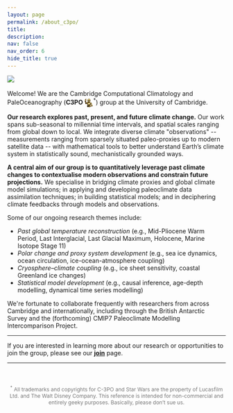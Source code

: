 ```yaml
---
layout: page
permalink: /about_c3po/
title:
description:
nav: false
nav_order: 6
hide_title: true
---
```


<p float="center">
  <!-- <img src="/assets/img/C3PO_Mar2025_v4.gif" width="750" /> -->
  <img src="/assets/img/C3PO_Mar2025_v4.gif" style="max-width: 100%; height: auto;">
</p>

<!-- # Cambridge Computational Climatology and Paleoceanography group  -->

Welcome! We are the Cambridge Computational Climatology and PaleOceanography (**C3PO** <img src='/assets/img/c3po.png' style='height: 20px; vertical-align: middle;'><sup>*</sup>) group at the University of Cambridge.

**Our research explores past, present, and future climate change.**  Our work spans sub-seasonal to millennial time intervals, and spatial scales ranging from global down to local. We integrate diverse climate "observations" -- measurements ranging from sparsely situated paleo-proxies up to modern satellite data -- with mathematical tools to better understand Earth’s climate system in statistically sound, mechanistically grounded ways.

**A central aim of our group is to quantitatively leverage past climate changes to contextualise modern observations and constrain future projections.** We specialise in bridging climate proxies and global climate model simulations; in applying and developing paleoclimate data assimilation techniques; in building statistical models; and in deciphering climate feedbacks through models and observations.

Some of our ongoing research themes include:
- *Past global temperature reconstruction* (e.g., Mid-Pliocene Warm Period, Last Interglacial, Last Glacial Maximum, Holocene, Marine Isotope Stage 11)
- *Polar change and proxy system development* (e.g., sea ice dynamics, ocean circulation, ice-ocean-atmosphere coupling)
- *Cryosphere–climate coupling* (e.g., ice sheet sensitivity, coastal Greenland ice changes)
- *Statistical model development* (e.g., causal inference, age-depth modelling, dynamical time series modelling)

We're fortunate to collaborate frequently with researchers from across Cambridge and internationally, including through the British Antarctic Survey and the (forthcoming) CMIP7 Paleoclimate Modelling Intercomparison Project.

---

If you are interested in learning more about our research or opportunities to join the group, please see our [**join**](/join/) page.

<!-- ---

### Ongoing projects

Some current topics that our students and collaborators are working on include:
- Understanding Arctic sea ice dynamics and sensitivity across timescales using statistical learning
- Reconstructing past interglacial warm periods and ice sheet sensitivity (e.g., LIG, MIS11, MIS31)
- Causal inference for large-scale climate reorganisations
- Westerly wind dynamics during past warm periods
- Data assimilation of the paleoclimate carbon cycle
- Reconstructing AMOC variability using models, proxies, and statistics
- Forecasting climate and weather-related hospital admissions
- Investigating hydroclimate dynamics across past warm and cold intervals -->

---

<!-- <p style="text-align: center; color: #777; font-size: 0.85rem; margin-top: 50px;">
  [<sup>*</sup>Trademark, Copyright, etc., etc... Please don't sue us, Disney.]
</p> -->

<p style="text-align: center; color: #777; font-size: 0.75rem; margin-top: 50px;">
  <sup>*</sup> All trademarks and copyrights for C-3PO and Star Wars are the property of Lucasfilm Ltd. and The Walt Disney Company. This reference is intended for non-commercial and entirely geeky purposes. Basically, please don’t sue us.
</p>


<!-- <p style="text-align: center; color: #777; font-size: 0.75rem; margin-top: 50px;">
<sup>**</sup> Time series data are the famous LR04 "benthic stack", taken from: Lisiecki, L. E., and M. E. Raymo (2005), A Pliocene-Pleistocene stack of 57 globally distributed benthic δ18O records, <i>Paleoceanography</i>, <b>20</b>, PA1003, doi:10.1029/2004PA001071.
</p> -->


<!-- Write your biography here. Tell the world about yourself. Link to your favorite [subreddit](http://reddit.com). You can put a picture in, too. The code is already in, just name your picture `prof_pic.jpg` and put it in the `img/` folder.

Put your address / P.O. box / other info right below your picture. You can also disable any these elements by editing `profile` property of the YAML header of your `_pages/about.md`. Edit `_bibliography/papers.bib` and Jekyll will render your [publications page](/al-folio/publications/) automatically.

Link to your social media connections, too. This theme is set up to use [Font Awesome icons](https://fontawesome.com/) and [Academicons](https://jpswalsh.github.io/academicons/), like the ones below. Add your Facebook, Twitter, LinkedIn, Google Scholar, or just disable all of them. -->
